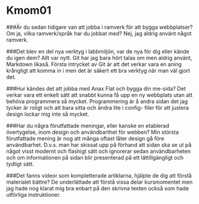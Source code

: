 Kmom01
===============================

###Är du sedan tidigare van att jobba i ramverk för att bygga webbplatser? Om ja, vilka ramverk/språk har du jobbat med?
Nej, jag aldrig använt något ramverk.

###Det blev en del nya verktyg i labbmiljön, var de nya för dig eller kände du igen dem?
Allt var nytt. Git har jag bara hört talas om men aldrig använt, Markdown
likaså. Första intrycket av Git är att det verkar vara en aning krångligt att 
komma in i men det är säkert ett bra verktyg när man väl gjort det.

###Hur kändes det att jobba med Anax Flat och bygga din me-sida?
Det verkar vara ett enkelt sätt att snabbt kunna få upp en ny webbplats utan att
behöva programmera så mycket. Programmering är å andra sidan det jag tycker är
roligt och att bara sitta och ändra lite i config- filer för att justera design
lockar mig inte så mycket.

###Har du några förutfattade meningar, eller kanske en etablerad övertygelse, inom design och användbarthet för webben?
Min största förutfattade mening är nog att många oftast låter design gå före
användbarhet. D.v.s. man har skissat upp på förhand att sidan ska se ut på något
visst modernt och flashigt sätt och ignorerar sedan användbarheten och om
informationen på sidan blir presenterad på ett lättillgängligt och tydligt sätt.

###Det fanns videor som kompletterade artiklarna, hjälpte de dig att förstå materialet bättre?
De underlättade att förstå vissa delar kursmomentet men jag hade nog klarat
mig bra enbart på den skrivna texten också som hade utförliga instruktioner.
